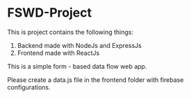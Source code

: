 # FSWD-Project

This is project contains the following things:

1. Backend made with NodeJs and ExpressJs
2. Frontend made with ReactJs

This is a simple form - based data flow web app.

Please create a data.js file in the frontend folder with firebase configurations.